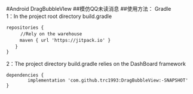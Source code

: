 #Android DragBubbleVIew 
##模仿QQ未读消息
##使用方法：
Gradle</br>
1：In the project root directory build.gradle</br>

	repositories {
      　　//Rely on the warehouse
    　　　maven { url 'https://jitpack.io' }
    　　}
    }

2：The project directory build.gradle relies on the DashBoard framework
	
	dependencies {
	        implementation 'com.github.trc1993:DragBubbleView:-SNAPSHOT'
	}
